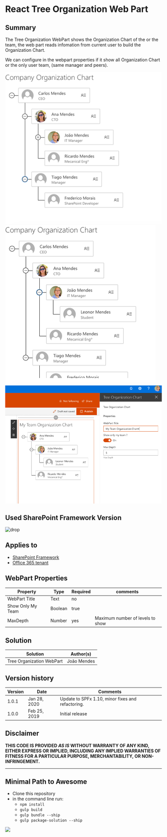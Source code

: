 # React Tree Organization Web Part

## Summary
The Tree Organization WebPart shows the Organization Chart of the  or the team, the web part reads infomation from current user to build the Organization Chart.  

We can configure in the webpart properties if it show all Organization Chart or the only user team, (same manager and peers). 
 


![Organization Chart Web Part](./assets/Screenshot1.png)
![Organization Chart Web Part](./assets/Screenshot2.png)
![Organization Chart Web Part](./assets/Screenshot3.png)


## Used SharePoint Framework Version 
![drop](https://img.shields.io/badge/version-1.10.0-green.svg)

## Applies to

* [SharePoint Framework](https:/dev.office.com/sharepoint)
* [Office 365 tenant](https://dev.office.com/sharepoint/docs/spfx/set-up-your-development-environment)


## WebPart Properties
 

Property |Type|Required| comments
--------------------|----|--------|----------
WebPart Title| Text| no|
Show Only My Team| Boolean | true 
MaxDepth | Number| yes | Maximum number of levels to show


## Solution

Solution|Author(s)
--------|---------
Tree Organization WebPart|João Mendes

## Version history

Version|Date|Comments
-------|----|--------
1.0.1|Jan 28, 2020|Update to SPFx 1.10, minor fixes and refactoring.
1.0.0|Feb 25, 2019|Initial release

## Disclaimer
**THIS CODE IS PROVIDED *AS IS* WITHOUT WARRANTY OF ANY KIND, EITHER EXPRESS OR IMPLIED, INCLUDING ANY IMPLIED WARRANTIES OF FITNESS FOR A PARTICULAR PURPOSE, MERCHANTABILITY, OR NON-INFRINGEMENT.**

---

## Minimal Path to Awesome

- Clone this repository
- in the command line run:
  - `npm install`
  - `gulp build`
  - `gulp bundle --ship`
  - `gulp package-solution --ship`

<img src="https://telemetry.sharepointpnp.com/sp-dev-fx-webparts/samples/react-tree-orgchart" />
